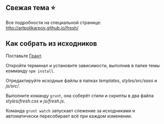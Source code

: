 ## Свежая тема :star:

Все подробности на специальной странице: http://artpolikarpov.github.io/fresh/

## Как собрать из исходников

Поставьте [Грант](http://gruntjs.com/getting-started).

Откройти терминал и установите зависимости, выполнив в папке темы комманду `npm install`.

Отредактируйте исходные файлы в папках *templates*, *styles/src/sass* и *js/src/*.

Выполните команду `grunt`, она соберёт стили и скрипты в два файла *styles/fresh.css* и *js/fresh.js*.

Команда `grunt watch` запускает слежение за исходниками и автоматически пересобирает всё при каждом изменении.
